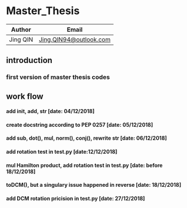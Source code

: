 # Master_Thesis

|  Author  |         Email          |
|----------|------------------------|
| Jing QIN | Jing.QIN94@outlook.com |

## introduction
### first version of master thesis codes
## work flow
#### add __init__, __add__, __str__ [date: 04/12/2018]
#### create docstring according to PEP 0257 [date: 05/12/2018]
#### add __sub__, dot(), __mul__, norm(), conj(), rewrite __str__ [date: 06/12/2018]
#### add rotation test in test.py [date:12/12/2018]
#### __mul__ Hamilton product, add rotation test in test.py [date: before 18/12/2018]
#### toDCM(), but a singulary issue happened in reverse [date: 18/12/2018]
#### add DCM rotation pricision in test.py [date: 27/12/2018]
